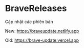 # BraveReleases
Cập nhật các phiên bản

New: https://braveupdate.netlify.app

Old: https://brave-update.vercel.app
